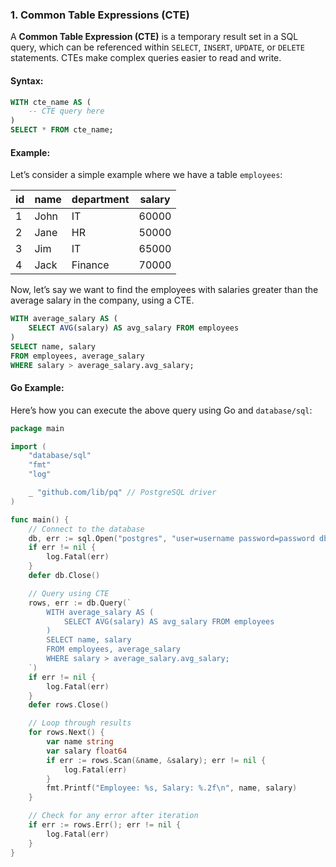 
### **1. Common Table Expressions (CTE)**

A **Common Table Expression (CTE)** is a temporary result set in a SQL query, which can be referenced within `SELECT`, `INSERT`, `UPDATE`, or `DELETE` statements. CTEs make complex queries easier to read and write.

#### **Syntax**:
```sql
WITH cte_name AS (
    -- CTE query here
)
SELECT * FROM cte_name;
```

#### **Example**:

Let’s consider a simple example where we have a table `employees`:

| id  | name     | department  | salary |
| --- | -------- | ----------- | ------ |
| 1   | John     | IT          | 60000  |
| 2   | Jane     | HR          | 50000  |
| 3   | Jim      | IT          | 65000  |
| 4   | Jack     | Finance     | 70000  |

Now, let’s say we want to find the employees with salaries greater than the average salary in the company, using a CTE.

```sql
WITH average_salary AS (
    SELECT AVG(salary) AS avg_salary FROM employees
)
SELECT name, salary 
FROM employees, average_salary 
WHERE salary > average_salary.avg_salary;
```

#### **Go Example**:

Here’s how you can execute the above query using Go and `database/sql`:

```go
package main

import (
	"database/sql"
	"fmt"
	"log"

	_ "github.com/lib/pq" // PostgreSQL driver
)

func main() {
	// Connect to the database
	db, err := sql.Open("postgres", "user=username password=password dbname=company sslmode=disable")
	if err != nil {
		log.Fatal(err)
	}
	defer db.Close()

	// Query using CTE
	rows, err := db.Query(`
		WITH average_salary AS (
			SELECT AVG(salary) AS avg_salary FROM employees
		)
		SELECT name, salary 
		FROM employees, average_salary 
		WHERE salary > average_salary.avg_salary;
	`)
	if err != nil {
		log.Fatal(err)
	}
	defer rows.Close()

	// Loop through results
	for rows.Next() {
		var name string
		var salary float64
		if err := rows.Scan(&name, &salary); err != nil {
			log.Fatal(err)
		}
		fmt.Printf("Employee: %s, Salary: %.2f\n", name, salary)
	}

	// Check for any error after iteration
	if err := rows.Err(); err != nil {
		log.Fatal(err)
	}
}
```
